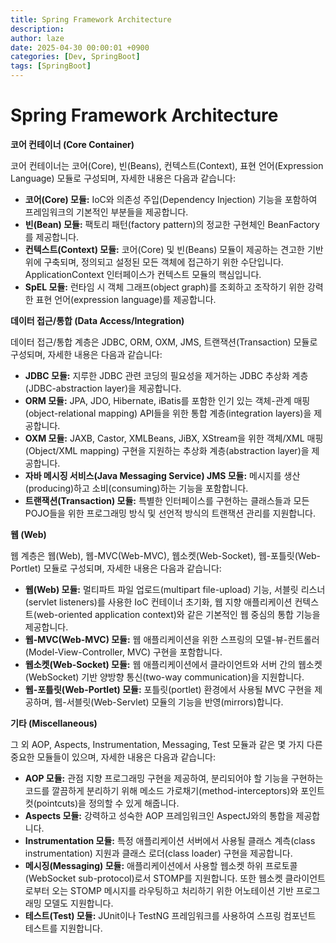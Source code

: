 ```yaml
---
title: Spring Framework Architecture
description: 
author: laze
date: 2025-04-30 00:00:01 +0900
categories: [Dev, SpringBoot]
tags: [SpringBoot]
---
```

# Spring Framework Architecture

**코어 컨테이너 (Core Container)**

코어 컨테이너는 코어(Core), 빈(Beans), 컨텍스트(Context), 표현 언어(Expression Language) 모듈로 구성되며, 자세한 내용은 다음과 같습니다:

- **코어(Core) 모듈:** IoC와 의존성 주입(Dependency Injection) 기능을 포함하여 프레임워크의 기본적인 부분들을 제공합니다.
- **빈(Bean) 모듈:** 팩토리 패턴(factory pattern)의 정교한 구현체인 BeanFactory를 제공합니다.
- **컨텍스트(Context) 모듈:** 코어(Core) 및 빈(Beans) 모듈이 제공하는 견고한 기반 위에 구축되며, 정의되고 설정된 모든 객체에 접근하기 위한 수단입니다. ApplicationContext 인터페이스가 컨텍스트 모듈의 핵심입니다.
- **SpEL 모듈:** 런타임 시 객체 그래프(object graph)를 조회하고 조작하기 위한 강력한 표현 언어(expression language)를 제공합니다.

**데이터 접근/통합 (Data Access/Integration)**

데이터 접근/통합 계층은 JDBC, ORM, OXM, JMS, 트랜잭션(Transaction) 모듈로 구성되며, 자세한 내용은 다음과 같습니다:

- **JDBC 모듈:** 지루한 JDBC 관련 코딩의 필요성을 제거하는 JDBC 추상화 계층(JDBC-abstraction layer)을 제공합니다.
- **ORM 모듈:** JPA, JDO, Hibernate, iBatis를 포함한 인기 있는 객체-관계 매핑(object-relational mapping) API들을 위한 통합 계층(integration layers)을 제공합니다.
- **OXM 모듈:** JAXB, Castor, XMLBeans, JiBX, XStream을 위한 객체/XML 매핑(Object/XML mapping) 구현을 지원하는 추상화 계층(abstraction layer)을 제공합니다.
- **자바 메시징 서비스(Java Messaging Service) JMS 모듈:** 메시지를 생산(producing)하고 소비(consuming)하는 기능을 포함합니다.
- **트랜잭션(Transaction) 모듈:** 특별한 인터페이스를 구현하는 클래스들과 모든 POJO들을 위한 프로그래밍 방식 및 선언적 방식의 트랜잭션 관리를 지원합니다.

**웹 (Web)**

웹 계층은 웹(Web), 웹-MVC(Web-MVC), 웹소켓(Web-Socket), 웹-포틀릿(Web-Portlet) 모듈로 구성되며, 자세한 내용은 다음과 같습니다:

- **웹(Web) 모듈:** 멀티파트 파일 업로드(multipart file-upload) 기능, 서블릿 리스너(servlet listeners)를 사용한 IoC 컨테이너 초기화, 웹 지향 애플리케이션 컨텍스트(web-oriented application context)와 같은 기본적인 웹 중심의 통합 기능을 제공합니다.
- **웹-MVC(Web-MVC) 모듈:** 웹 애플리케이션을 위한 스프링의 모델-뷰-컨트롤러(Model-View-Controller, MVC) 구현을 포함합니다.
- **웹소켓(Web-Socket) 모듈:** 웹 애플리케이션에서 클라이언트와 서버 간의 웹소켓(WebSocket) 기반 양방향 통신(two-way communication)을 지원합니다.
- **웹-포틀릿(Web-Portlet) 모듈:** 포틀릿(portlet) 환경에서 사용될 MVC 구현을 제공하며, 웹-서블릿(Web-Servlet) 모듈의 기능을 반영(mirrors)합니다.

**기타 (Miscellaneous)**

그 외 AOP, Aspects, Instrumentation, Messaging, Test 모듈과 같은 몇 가지 다른 중요한 모듈들이 있으며, 자세한 내용은 다음과 같습니다:

- **AOP 모듈:** 관점 지향 프로그래밍 구현을 제공하여, 분리되어야 할 기능을 구현하는 코드를 깔끔하게 분리하기 위해 메소드 가로채기(method-interceptors)와 포인트컷(pointcuts)을 정의할 수 있게 해줍니다.
- **Aspects 모듈:** 강력하고 성숙한 AOP 프레임워크인 AspectJ와의 통합을 제공합니다.
- **Instrumentation 모듈:** 특정 애플리케이션 서버에서 사용될 클래스 계측(class instrumentation) 지원과 클래스 로더(class loader) 구현을 제공합니다.
- **메시징(Messaging) 모듈:** 애플리케이션에서 사용할 웹소켓 하위 프로토콜(WebSocket sub-protocol)로서 STOMP를 지원합니다. 또한 웹소켓 클라이언트로부터 오는 STOMP 메시지를 라우팅하고 처리하기 위한 어노테이션 기반 프로그래밍 모델도 지원합니다.
- **테스트(Test) 모듈:** JUnit이나 TestNG 프레임워크를 사용하여 스프링 컴포넌트 테스트를 지원합니다.

